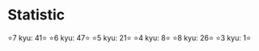 Statistic
=
:star:7 kyu: 41:star:
:star:6 kyu: 47:star:
:star:5 kyu: 21:star:
:star:4 kyu: 8:star:
:star:8 kyu: 26:star:
:star:3 kyu: 1:star:
